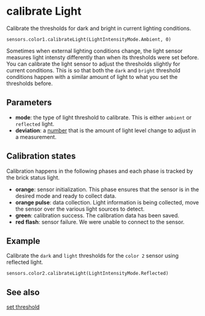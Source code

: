 # calibrate Light

Calibrate the thresholds for dark and bright in current lighting conditions.

```sig
sensors.color1.calibrateLight(LightIntensityMode.Ambient, 0)
```

Sometimes when external lighting conditions change, the light sensor measures light intensty differently than when its thresholds were set before. You can calibrate the light sensor to adjust the thresholds slightly for current conditions. This is so that both the `dark` and `bright` threshold conditions happen with a similar amount of light to what you set the thresholds before.

## Parameters

* **mode**: the type of light threshold to calibrate. This is either `ambient` or `reflected` light.
* **deviation**: a [number](/types/number) that is the amount of light level change to adjust in a measurement.

## Calibration states

Calibration happens in the following phases and each phase is tracked by the brick status light.

* **orange**: sensor initialization. This phase ensures that the sensor is in the desired mode and ready to collect data.
* **orange pulse**: data collection. Light information is being collected, move the sensor over the various light sources to detect.
* **green**: calibration success. The calibration data has been saved.
* **red flash**: sensor failure. We were unable to connect to the sensor.

## Example

Calibrate the `dark` and `light` thresholds for the `color 2` sensor using reflected light.

```blocks
sensors.color2.calibrateLight(LightIntensityMode.Reflected)
```

## See also

[set threshold](/reference/sensors/color-sensor/set-threshold)